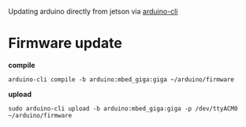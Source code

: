 Updating arduino directly from jetson via [arduino-cli](https://arduino.github.io/arduino-cli/0.35/)

# Firmware update
**compile**
```shell
arduino-cli compile -b arduino:mbed_giga:giga ~/arduino/firmware
```
**upload**
```shell
sudo arduino-cli upload -b arduino:mbed_giga:giga -p /dev/ttyACM0 ~/arduino/firmware
```
